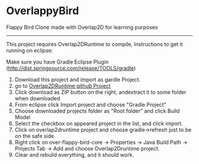 OverlappyBird
=============

Flappy Bird Clone made with Overlap2D for learning purposes

--------------------------------------------------

This project requires Overlap2DRuntime to compile, 
Instructions to get it running on eclipse:

Make sure you have Gradle Eclipse Plugin (http://dist.springsource.com/release/TOOLS/gradle)

1) Download this project and import as gardle Project.
2) go to [Overlap2DRuntime github Project](https://github.com/gevorg-kopalyan/Overlap2dRuntime)
3) Click download as ZIP button on the right, andextract it to some folder when downloaded
4) From eclipse click Import project and choose "Gradle Project" 
5) Choose downloaded projects folder as "Root folder" and click Build Model
6) Select the checkbox on appeared project in the list, and click import.
7) Click on overlap2druntime project and choose gradle->refresh just to be on the safe side
8) Right click on over-flappy-bird-core -> Properties -> Java Build Path -> Projects Tab -> Add and choose Overlap2Druntime project.
9) Clear and rebuild everything, and it should work.